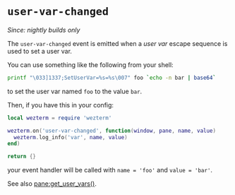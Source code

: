 # `user-var-changed`

*Since: nightly builds only*

The `user-var-changed` event is emitted when a *user var* escape sequence is
used to set a user var.

You can use something like the following from your shell:

```bash
printf "\033]1337;SetUserVar=%s=%s\007" foo `echo -n bar | base64`
```

to set the user var named `foo` to the value `bar`.

Then, if you have this in your config:

```lua
local wezterm = require 'wezterm'

wezterm.on('user-var-changed', function(window, pane, name, value)
  wezterm.log_info('var', name, value)
end)

return {}
```

your event handler will be called with `name = 'foo'` and `value = 'bar'`.

See also [pane:get_user_vars()](../pane/get_user_vars.md).
